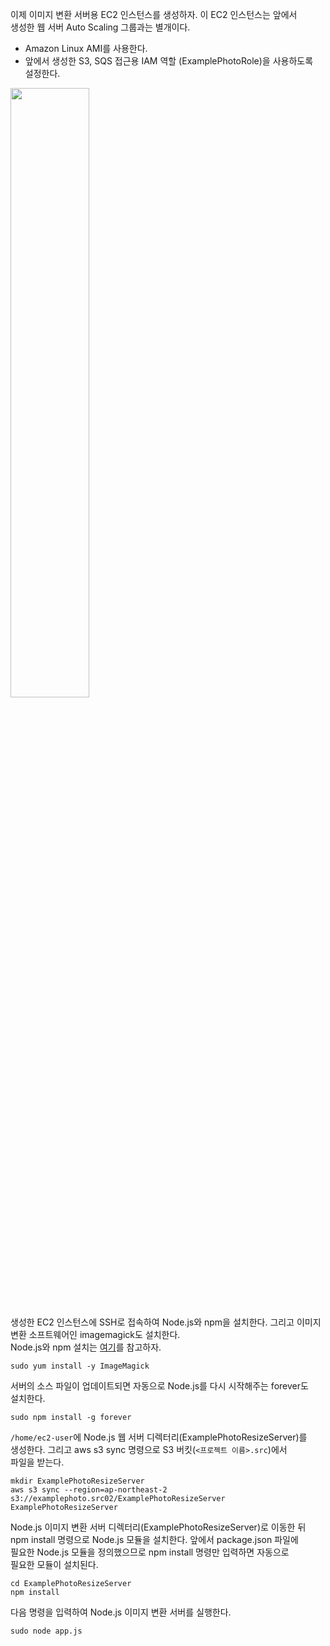 이제 이미지 변환 서버용 EC2 인스턴스를 생성하자. 이 EC2 인스턴스는 앞에서  
생성한 웹 서버 Auto Scaling 그룹과는 별개이다.   
- Amazon Linux AMI를 사용한다.   
- 앞에서 생성한 S3, SQS 접근용 IAM 역할 (ExamplePhotoRole)을 사용하도록   
설정한다.   

<img src="https://user-images.githubusercontent.com/33191974/159640296-9659580c-d526-4e5c-a6d2-85e1f6ba0096.png" width="50%" height="50%"/> 

생성한 EC2 인스턴스에 SSH로 접속하여 Node.js와 npm을 설치한다. 그리고 이미지  
변환 소프트웨어인 imagemagick도 설치한다.    
Node.js와 npm 설치는 [여기](https://github.com/yunkangmin/spring-boot/blob/main/aws/56%20CloudFront%20%EC%BB%A4%EC%8A%A4%ED%85%80%20%EC%98%A4%EB%A6%AC%EC%A7%84%20%EC%82%AC%EC%9A%A9%ED%95%98%EA%B8%B0.md)를 참고하자. 

```
sudo yum install -y ImageMagick
```
서버의 소스 파일이 업데이트되면 자동으로 Node.js를 다시 시작해주는 forever도  
설치한다.   
```
sudo npm install -g forever
```

`/home/ec2-user`에 Node.js 웹 서버 디렉터리(ExamplePhotoResizeServer)를   
생성한다. 그리고 aws s3 sync 명령으로 S3 버킷(`<프로젝트 이름>.src`)에서  
파일을 받는다.  
```
mkdir ExamplePhotoResizeServer
aws s3 sync --region=ap-northeast-2 s3://examplephoto.src02/ExamplePhotoResizeServer ExamplePhotoResizeServer
```
Node.js 이미지 변환 서버 디렉터리(ExamplePhotoResizeServer)로 이동한 뒤   
npm install 명령으로 Node.js 모듈을 설치한다. 앞에서 package.json 파일에  
필요한 Node.js 모듈을 정의했으므로 npm install 명령만 입력하면 자동으로   
필요한 모듈이 설치된다.   

```
cd ExamplePhotoResizeServer
npm install
```
다음 명령을 입력하여 Node.js 이미지 변환 서버를 실행한다.  
```
sudo node app.js
```































